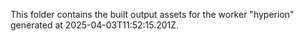 This folder contains the built output assets for the worker "hyperion" generated at 2025-04-03T11:52:15.201Z.